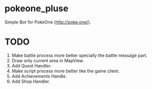 # pokeone_pluse
Simple Bot for PokeOne (http://poke.one/). 

# TODO
1) Make battle process more better specially the battle message part.
2) Draw only current area in MapView.
3) Add Quest Handler.
4) Make script process more better like the game client.
5) Add Achievements Handle.
6) Add Shop Handler.
